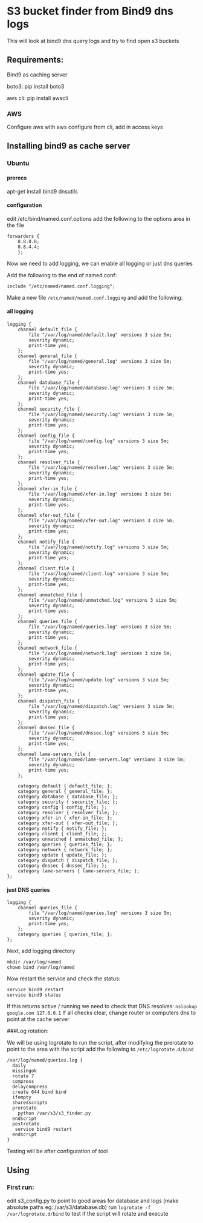 # S3 bucket finder from Bind9 dns logs
This will look at bind9 dns query logs and try to find open s3 buckets
## Requirements:
Bind9 as caching server

boto3: pip install boto3

aws cli: pip install awscli 

### AWS
Configure aws with aws configure from cli, add in access keys

## Installing bind9 as cache server
### Ubuntu
#### prerecs
apt-get install bind9 dnsutils
#### configuration
edit /etc/bind/named.conf.options
add the following to the options area in the file
```     
forwarders {
    8.8.8.8;
    8.8.4.4;
    };
```

Now we need to add logging, we can enable all logging or just dns queries

Add the following to the end of named.conf:

`include "/etc/named/named.conf.logging";`

Make a new file `/etc/named/named.conf.logging` and add the following: 


#### all logging
```
logging {
    channel default_file {
        file "/var/log/named/default.log" versions 3 size 5m;
        severity dynamic;
        print-time yes;
    };
    channel general_file {
        file "/var/log/named/general.log" versions 3 size 5m;
        severity dynamic;
        print-time yes;
    };
    channel database_file {
        file "/var/log/named/database.log" versions 3 size 5m;
        severity dynamic;
        print-time yes;
    };
    channel security_file {
        file "/var/log/named/security.log" versions 3 size 5m;
        severity dynamic;
        print-time yes;
    };
    channel config_file {
        file "/var/log/named/config.log" versions 3 size 5m;
        severity dynamic;
        print-time yes;
    };
    channel resolver_file {
        file "/var/log/named/resolver.log" versions 3 size 5m;
        severity dynamic;
        print-time yes;
    };
    channel xfer-in_file {
        file "/var/log/named/xfer-in.log" versions 3 size 5m;
        severity dynamic;
        print-time yes;
    };
    channel xfer-out_file {
        file "/var/log/named/xfer-out.log" versions 3 size 5m;
        severity dynamic;
        print-time yes;
    };
    channel notify_file {
        file "/var/log/named/notify.log" versions 3 size 5m;
        severity dynamic;
        print-time yes;
    };
    channel client_file {
        file "/var/log/named/client.log" versions 3 size 5m;
        severity dynamic;
        print-time yes;
    };
    channel unmatched_file {
        file "/var/log/named/unmatched.log" versions 3 size 5m;
        severity dynamic;
        print-time yes;
    };
    channel queries_file {
        file "/var/log/named/queries.log" versions 3 size 5m;
        severity dynamic;
        print-time yes;
    };
    channel network_file {
        file "/var/log/named/network.log" versions 3 size 5m;
        severity dynamic;
        print-time yes;
    };
    channel update_file {
        file "/var/log/named/update.log" versions 3 size 5m;
        severity dynamic;
        print-time yes;
    };
    channel dispatch_file {
        file "/var/log/named/dispatch.log" versions 3 size 5m;
        severity dynamic;
        print-time yes;
    };
    channel dnssec_file {
        file "/var/log/named/dnssec.log" versions 3 size 5m;
        severity dynamic;
        print-time yes;
    };
    channel lame-servers_file {
        file "/var/log/named/lame-servers.log" versions 3 size 5m;
        severity dynamic;
        print-time yes;
    };

    category default { default_file; };
    category general { general_file; };
    category database { database_file; };
    category security { security_file; };
    category config { config_file; };
    category resolver { resolver_file; };
    category xfer-in { xfer-in_file; };
    category xfer-out { xfer-out_file; };
    category notify { notify_file; };
    category client { client_file; };
    category unmatched { unmatched_file; };
    category queries { queries_file; };
    category network { network_file; };
    category update { update_file; };
    category dispatch { dispatch_file; };
    category dnssec { dnssec_file; };
    category lame-servers { lame-servers_file; };
}; 
```

#### just DNS queries
```
logging {
    channel queries_file {
        file "/var/log/named/queries.log" versions 3 size 5m;
        severity dynamic;
        print-time yes;
    };
    category queries { queries_file; };
};
```

Next, add logging directory 

```
mkdir /var/log/named
chown bind /var/log/named
```

Now restart the service and check the status: 
```
service bind9 restart
service bind9 status

```

If this returns active / running we need to check that DNS resolves: `nslookup google.com 127.0.0.1`
If all checks clear, change router or computers dns to point at the cache server

###Log rotation:

We will be using logrotate to run the script, after modifying the prerotate to point to the area with the script
add the following to `/etc/logrotate.d/bind`


```
/var/log/named/queries.log {
  daily
  missingok
  rotate 7
  compress
  delaycompress
  create 644 bind bind
  ifempty
  sharedscripts
  prerotate
    python /var/s3/s3_finder.py
  endscript
  postrotate
   service bind9 restart
  endscript
}
```
Testing will be after configuration of tool

## Using
### First run:

edit s3_config.py to point to good areas for database and logs (make absolute paths eg: /var/s3/database.db)
run  `logrotate -f /var/logrotate.d/bind` to test if the script will rotate and execute


